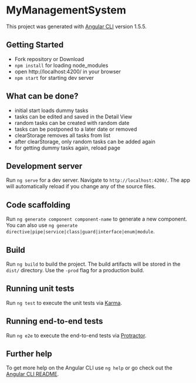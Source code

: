 # MyManagementSystem

This project was generated with [Angular CLI](https://github.com/angular/angular-cli) version 1.5.5.

## Getting Started

* Fork repository or Download
* `npm install` for loading node_modules
* open http://localhost:4200/ in your browser
* `npm start` for starting dev server

## What can be done?

* initial start loads dummy tasks
* tasks can be edited and saved in the Detail View
* random tasks can be created with random date
* tasks can be postponed to a later date or removed
* clearStorage removes all tasks from list
* after clearStorage, only random tasks can be added again
* for getting dummy tasks again, reload page

## Development server

Run `ng serve` for a dev server. Navigate to `http://localhost:4200/`. The app will automatically reload if you change any of the source files.

## Code scaffolding

Run `ng generate component component-name` to generate a new component. You can also use `ng generate directive|pipe|service|class|guard|interface|enum|module`.

## Build

Run `ng build` to build the project. The build artifacts will be stored in the `dist/` directory. Use the `-prod` flag for a production build.

## Running unit tests

Run `ng test` to execute the unit tests via [Karma](https://karma-runner.github.io).

## Running end-to-end tests

Run `ng e2e` to execute the end-to-end tests via [Protractor](http://www.protractortest.org/).

## Further help

To get more help on the Angular CLI use `ng help` or go check out the [Angular CLI README](https://github.com/angular/angular-cli/blob/master/README.md).
